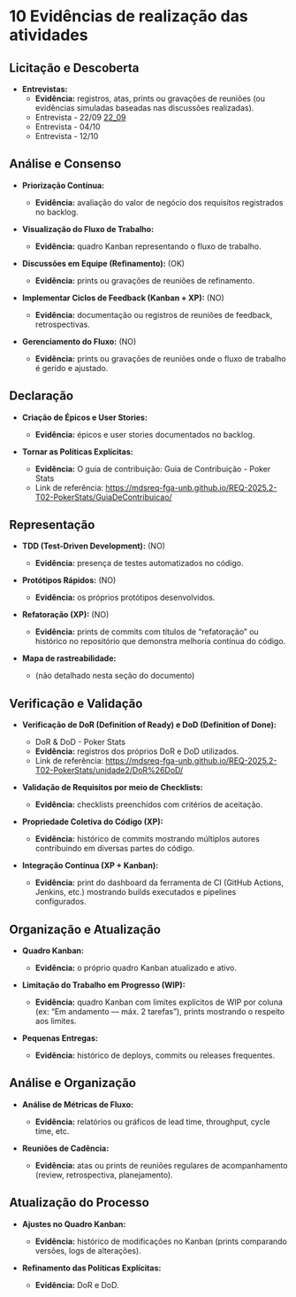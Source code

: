 # 10 Evidências de realização das atividades

## Licitação e Descoberta
- **Entrevistas:**
  - **Evidência:** registros, atas, prints ou gravações de reuniões (ou evidências simuladas baseadas nas discussões realizadas).
  - Entrevista - 22/09
    [22_09](../../img/Evidencias/1_Licitação%20e%20Descoberta/1Entrevistas/22_09.png)
  - Entrevista - 04/10
  - Entrevista - 12/10

## Análise e Consenso
- **Priorização Contínua:**
  - **Evidência:** avaliação do valor de negócio dos requisitos registrados no backlog.

- **Visualização do Fluxo de Trabalho:**
  - **Evidência:** quadro Kanban representando o fluxo de trabalho.

- **Discussões em Equipe (Refinamento):** (OK)
  - **Evidência:** prints ou gravações de reuniões de refinamento.

- **Implementar Ciclos de Feedback (Kanban + XP):** (NO)
  - **Evidência:** documentação ou registros de reuniões de feedback, retrospectivas.

- **Gerenciamento do Fluxo:** (NO)
  - **Evidência:** prints ou gravações de reuniões onde o fluxo de trabalho é gerido e ajustado.

## Declaração
- **Criação de Épicos e User Stories:**
  - **Evidência:** épicos e user stories documentados no backlog.

- **Tornar as Políticas Explícitas:**
  - **Evidência:** O guia de contribuição: Guia de Contribuição - Poker Stats
  - Link de referência: https://mdsreq-fga-unb.github.io/REQ-2025.2-T02-PokerStats/GuiaDeContribuicao/

## Representação
- **TDD (Test-Driven Development):** (NO)
  - **Evidência:** presença de testes automatizados no código.

- **Protótipos Rápidos:** (NO)
  - **Evidência:** os próprios protótipos desenvolvidos.

- **Refatoração (XP):** (NO)
  - **Evidência:** prints de commits com títulos de “refatoração” ou histórico no repositório que demonstra melhoria contínua do código.

- **Mapa de rastreabilidade:**
  - (não detalhado nesta seção do documento)

## Verificação e Validação
- **Verificação de DoR (Definition of Ready) e DoD (Definition of Done):**
  - DoR & DoD - Poker Stats
  - **Evidência:** registros dos próprios DoR e DoD utilizados.
  - Link de referência: https://mdsreq-fga-unb.github.io/REQ-2025.2-T02-PokerStats/unidade2/DoR%26DoD/

- **Validação de Requisitos por meio de Checklists:**
  - **Evidência:** checklists preenchidos com critérios de aceitação.

- **Propriedade Coletiva do Código (XP):**
  - **Evidência:** histórico de commits mostrando múltiplos autores contribuindo em diversas partes do código.

- **Integração Contínua (XP + Kanban):**
  - **Evidência:** print do dashboard da ferramenta de CI (GitHub Actions, Jenkins, etc.) mostrando builds executados e pipelines configurados.

## Organização e Atualização
- **Quadro Kanban:**
  - **Evidência:** o próprio quadro Kanban atualizado e ativo.

- **Limitação do Trabalho em Progresso (WIP):**
  - **Evidência:** quadro Kanban com limites explícitos de WIP por coluna (ex: “Em andamento — máx. 2 tarefas”), prints mostrando o respeito aos limites.

- **Pequenas Entregas:**
  - **Evidência:** histórico de deploys, commits ou releases frequentes.

## Análise e Organização
- **Análise de Métricas de Fluxo:**
  - **Evidência:** relatórios ou gráficos de lead time, throughput, cycle time, etc.

- **Reuniões de Cadência:**
  - **Evidência:** atas ou prints de reuniões regulares de acompanhamento (review, retrospectiva, planejamento).

## Atualização do Processo
- **Ajustes no Quadro Kanban:**
  - **Evidência:** histórico de modificações no Kanban (prints comparando versões, logs de alterações).

- **Refinamento das Políticas Explícitas:**
  - **Evidência:** DoR e DoD.